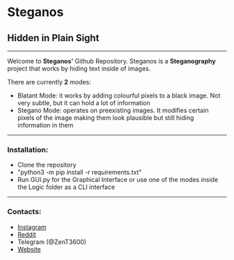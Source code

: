 # Steganos
## Hidden in Plain Sight
---
Welcome to **Steganos'** Github Repository. Steganos is a **Steganography** project that works by hiding text inside of images.

There are currently **2** modes:
- Blatant Mode: it works by adding colourful pixels to a black image. Not very subtle, but it can hold a lot of information
- Stegano Mode: operates on preexisting images. It modifies certain pixels of the image making them look plausible but still hiding information in them

---

### Installation:

- Clone the repository
- "python3 -m pip install -r requirements.txt"
- Run GUI.py for the Graphical Interface or use one of the modes inside the Logic folder as a CLI interface

---

### Contacts:

- [Instagram](https://www.instagram.com/zent3600/)
- [Reddit](https://www.reddit.com/u/ZenT3600/)
- Telegram (@ZenT3600)
- [Website](https://www.matteoleggio.it/joomla)
